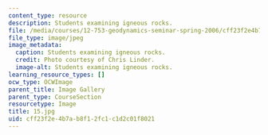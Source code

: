 ```yaml
---
content_type: resource
description: Students examining igneous rocks.
file: /media/courses/12-753-geodynamics-seminar-spring-2006/cff23f2e4b7ab8f12fc1c1d2c01f8021_15.jpg
file_type: image/jpeg
image_metadata:
  caption: Students examining igneous rocks.
  credit: Photo courtesy of Chris Linder.
  image-alt: Students examining igneous rocks.
learning_resource_types: []
ocw_type: OCWImage
parent_title: Image Gallery
parent_type: CourseSection
resourcetype: Image
title: 15.jpg
uid: cff23f2e-4b7a-b8f1-2fc1-c1d2c01f8021
---
```

